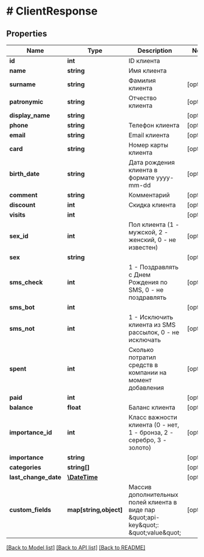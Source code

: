 # # ClientResponse

## Properties

Name | Type | Description | Notes
------------ | ------------- | ------------- | -------------
**id** | **int** | ID клиента |
**name** | **string** | Имя клиента |
**surname** | **string** | Фамилия клиента | [optional]
**patronymic** | **string** | Отчество клиента | [optional]
**display_name** | **string** |  | [optional]
**phone** | **string** | Телефон клиента | [optional]
**email** | **string** | Email клиента | [optional]
**card** | **string** | Номер карты клиента | [optional]
**birth_date** | **string** | Дата рождения клиента в формате yyyy-mm-dd | [optional]
**comment** | **string** | Комментарий | [optional]
**discount** | **int** | Скидка клиента | [optional]
**visits** | **int** |  | [optional]
**sex_id** | **int** | Пол клиента (1 - мужской, 2 - женский, 0 - не известен) | [optional]
**sex** | **string** |  | [optional]
**sms_check** | **int** | 1 - Поздравлять с Днем Рождения по SMS, 0 - не поздравлять | [optional]
**sms_bot** | **int** |  | [optional]
**sms_not** | **int** | 1 - Исключить клиента из SMS рассылок, 0 - не исключать | [optional]
**spent** | **int** | Сколько потратил средств в компании на момент добавления | [optional]
**paid** | **int** |  | [optional]
**balance** | **float** | Баланс клиента | [optional]
**importance_id** | **int** | Класс важности клиента (0 - нет, 1 - бронза, 2 - серебро, 3 - золото) | [optional]
**importance** | **string** |  | [optional]
**categories** | **string[]** |  | [optional]
**last_change_date** | [**\DateTime**](\DateTime.md) |  | [optional]
**custom_fields** | **map[string,object]** | Массив дополнительных полей клиента в виде пар \&quot;api-key\&quot;: \&quot;value\&quot; | [optional]

[[Back to Model list]](../../README.md#models) [[Back to API list]](../../README.md#endpoints) [[Back to README]](../../README.md)
